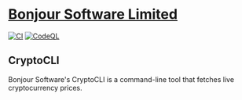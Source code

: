# [Bonjour Software Limited](https://bonjoursoftware.com/)
[![CI](https://github.com/bonjoursoftware/cryptocli/actions/workflows/main.yml/badge.svg)](https://github.com/bonjoursoftware/cryptocli/actions/workflows/main.yml)
[![CodeQL](https://github.com/bonjoursoftware/cryptocli/actions/workflows/codeql-analysis.yml/badge.svg)](https://github.com/bonjoursoftware/cryptocli/actions/workflows/codeql-analysis.yml)

## CryptoCLI

Bonjour Software's CryptoCLI is a command-line tool that fetches live cryptocurrency prices.
